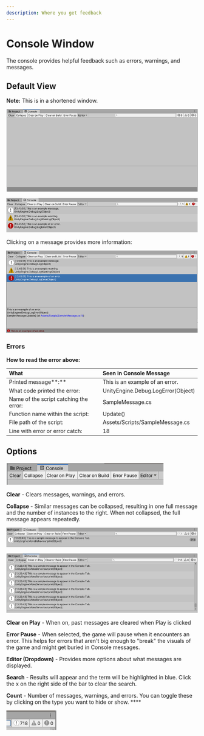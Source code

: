 ```yaml
---
description: Where you get feedback
---
```


# Console Window

The console provides helpful feedback such as errors, warnings, and messages.

## Default View

**Note:** This is in a shortened window.

![A clear console](../../.gitbook/assets/image%20%2828%29.png)

![Console showing how each type of console message or &quot;log&quot; appears.](../../.gitbook/assets/image%20%2838%29.png)

Clicking on a message provides more information:

![Console with detailed information](../../.gitbook/assets/image%20%2815%29.png)

### **Errors**

**How to read the error above:**

| What | Seen in Console Message |
| :--- | :--- |
| Printed message**:** | This is an example of an error. |
| What code printed the error: | UnityEngine.Debug.LogError\(Object\) |
| Name of the script catching the error: | SampleMessage.cs |
| Function name within the script:  | Update\(\) |
| File path of the script: | Assets/Scripts/SampleMessage.cs |
| Line with error or error catch: | 18 |

## Options

![](../../.gitbook/assets/image%20%2818%29.png)

**Clear** - Clears messages, warnings, and errors.

**Collapse** - Similar messages can be collapsed, resulting in one full message and the number of instances to the right. When not collapsed, the full message appears repeatedly.

![Collapse is turned on](../../.gitbook/assets/image%20%2870%29.png)

![Collapse is turned off](../../.gitbook/assets/image%20%2867%29.png)

**Clear on Play** - When on, past messages are cleared when Play is clicked

**Error Pause** - When selected, the game will pause when it encounters an error. This helps for errors that aren't big enough to "break" the visuals of the game and might get buried in Console messages.

**Editor \(Dropdown\)** - Provides more options about what messages are displayed.

**Search** - Results will appear and the term will be highlighted in blue. Click the x on the right side of the bar to clear the search.

**Count** - Number of messages, warnings, and errors. You can toggle these by clicking on the type you want to hide or show. ****

![](../../.gitbook/assets/image%20%2811%29.png)


